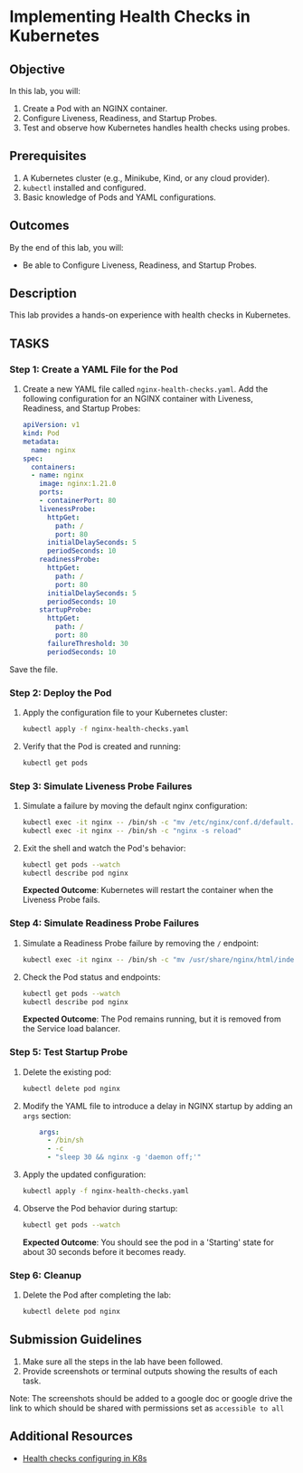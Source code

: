 
# **Implementing Health Checks in Kubernetes**

## **Objective**
In this lab, you will:
1. Create a Pod with an NGINX container.
2. Configure Liveness, Readiness, and Startup Probes.
3. Test and observe how Kubernetes handles health checks using probes.


## **Prerequisites**
1. A Kubernetes cluster (e.g., Minikube, Kind, or any cloud provider).
2. `kubectl` installed and configured.
3. Basic knowledge of Pods and YAML configurations.

## **Outcomes**
By the end of this lab, you will:
- Be able to Configure Liveness, Readiness, and Startup Probes.

## **Description**
This lab provides a hands-on experience with health checks in Kubernetes.

## **TASKS**

### **Step 1: Create a YAML File for the Pod**
1. Create a new YAML file called `nginx-health-checks.yaml`. Add the following configuration for an NGINX container with Liveness, Readiness, and Startup Probes:
   ```yaml
   apiVersion: v1
   kind: Pod
   metadata:
     name: nginx
   spec:
     containers:
     - name: nginx
       image: nginx:1.21.0
       ports:
       - containerPort: 80
       livenessProbe:
         httpGet:
           path: /
           port: 80
         initialDelaySeconds: 5
         periodSeconds: 10
       readinessProbe:
         httpGet:
           path: /
           port: 80
         initialDelaySeconds: 5
         periodSeconds: 10
       startupProbe:
         httpGet:
           path: /
           port: 80
         failureThreshold: 30
         periodSeconds: 10
   ```
Save the file.

### **Step 2: Deploy the Pod**
1. Apply the configuration file to your Kubernetes cluster:
   ```bash
   kubectl apply -f nginx-health-checks.yaml
   ```

2. Verify that the Pod is created and running:
   ```bash
   kubectl get pods
   ```

### **Step 3: Simulate Liveness Probe Failures**
1. Simulate a failure by moving the default nginx configuration:
   ```bash
   kubectl exec -it nginx -- /bin/sh -c "mv /etc/nginx/conf.d/default.conf /etc/nginx/conf.d/default.conf.bak"
   kubectl exec -it nginx -- /bin/sh -c "nginx -s reload"
   ```

3. Exit the shell and watch the Pod's behavior:
   ```bash
   kubectl get pods --watch
   kubectl describe pod nginx
   ```
   **Expected Outcome**: Kubernetes will restart the container when the Liveness Probe fails.

### **Step 4: Simulate Readiness Probe Failures**
1. Simulate a Readiness Probe failure by removing the `/` endpoint:
   ```bash
   kubectl exec -it nginx -- /bin/sh -c "mv /usr/share/nginx/html/index.html /usr/share/nginx/html/index-broken.html"
   ```

3. Check the Pod status and endpoints:
   ```bash
   kubectl get pods --watch
   kubectl describe pod nginx
   ```
   **Expected Outcome**: The Pod remains running, but it is removed from the Service load balancer.


### **Step 5: Test Startup Probe**
1. Delete the existing pod:
   ```bash
   kubectl delete pod nginx
   ```

2. Modify the YAML file to introduce a delay in NGINX startup by adding an `args` section:
   ```yaml
       args:
         - /bin/sh
         - -c
         - "sleep 30 && nginx -g 'daemon off;'"
   ```

3. Apply the updated configuration:
   ```bash
   kubectl apply -f nginx-health-checks.yaml
   ```

4. Observe the Pod behavior during startup:
   ```bash
   kubectl get pods --watch
   ```
   **Expected Outcome**: You should see the pod in a 'Starting' state for about 30 seconds before it becomes ready.



### **Step 6: Cleanup**
1. Delete the Pod after completing the lab:
   ```bash
   kubectl delete pod nginx
   ```

## **Submission Guidelines**

1. Make sure all the steps in the lab have been followed.
2. Provide screenshots or terminal outputs showing the results of each task.

Note: The screenshots should be added to a google doc or google drive the link to which should be shared with permissions set as `accessible to all`

## Additional Resources

- [Health checks configuring in K8s](https://kubernetes.io/docs/tasks/configure-pod-container/configure-liveness-readiness-startup-probes/)
